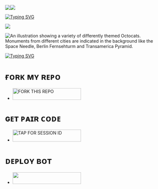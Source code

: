 <a><img src='https://i.imgur.com/LyHic3i.gif'/></a><a><img src='https://i.imgur.com/LyHic3i.gif'/></a>
<p align="center">
<p align="center">

  <a href="https://git.io/typing-svg"><img src="https://readme-typing-svg.demolab.com?font=EB+Garamond&weight=800&size=28&duration=4000&pause=1000&random=false&width=435&lines=+•★⃝ 𝚂𝙸𝙶𝙼𝙰 𝙼𝙳-★⃝•;MULTI-DEVICE+WHATSAPP+BOT;DEVELOPED+BY+𝙳𝙰𝚁𝙺/𝙱𝚄𝙶_𝚇" alt="Typing SVG" /></a>
 </p>

 <a><img src='https://i.imgur.com/LyHic3i.gif'/></a> <a>
<p align="center">
<p align="center">



![An illustration showing a variety of differently themed Octocats. Monuments from different cities are indicated in the background like the Space Needle, Berlin Fernsehturm and Transamerica Pyramid.](https://files.catbox.moe/ly6v78.jpeg)


<a href="https://git.io/typing-svg"><img src="https://readme-typing-svg.demolab.com?font=Black+Ops+One&size=50&pause=1000&color=red&center=true&width=910&height=100&lines=SIGMA+MD+BOT+;KEEP+LOVING+SIGMA-MD;FORK+AND+STAR🌟+THIS+REPO;THANKYOU+FOR+CHOOSING;SIGMA-MD" alt="Typing SVG" /></a>
</p>


# ғᴏʀᴋ ᴍʏ ʀᴇᴘᴏ
</a></p>
- <a href="https://github.com/Jaydendev112/SIGMA-md/fork"><img title="FORK THIS REPO" src="https://img.shields.io/badge/TAP TO FORK REPO-h?color=rgb(0, 255, 255)&style=for-the-badge&logo=porsche&logoColor=yellow" width="220" height="38.45"/></a></p>



# ɢᴇᴛ ᴘᴀɪʀ ᴄᴏᴅᴇ
</a></p>
- <a href="https://sigma-md-d2f2390bd88e.herokuapp.com/pair"><img title="TAP FOR SESSION ID" src="https://img.shields.io/badge/TAP FOR SESSION ID-h?color=pink&style=for-the-badge&logo=porsche&logoColor=pink" width="220" height="38.45"/></a>
</p>

# ᴅᴇᴘʟᴏʏ ʙᴏᴛ
- <a align="center"><a href="https://dashboard.heroku.com/new?template=https://https://github.com/Jaydendev112/SIGMA-md"> <img src="https://img.shields.io/badge/DEPLOY%20NOW-purple?style=for-the-badge&logo=porsche" width="220" height="38.45"/></a></p>

